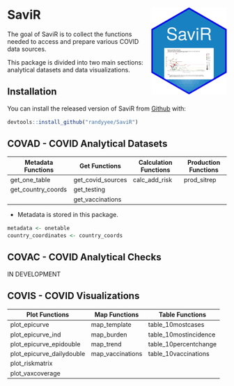 
<!-- README.md is generated from README.Rmd. Please edit that file -->

# SaviR <img src='logo/hex-SaviR.png' align = "right" height="200" />

<!-- badges: start -->
<!-- badges: end -->

The goal of SaviR is to collect the functions needed to access and
prepare various COVID data sources.

This package is divided into two main sections: analytical datasets and
data visualizations.

## Installation

You can install the released version of SaviR from
[Github](https://github.com/randyyee/SaviR) with:

``` r
devtools::install_github("randyyee/SaviR")
```

## COVAD - COVID Analytical Datasets

| Metadata Functions   | Get Functions       | Calculation Functions | Production Functions |
|----------------------|---------------------|-----------------------|----------------------|
| get\_one\_table      | get\_covid\_sources | calc\_add\_risk       | prod\_sitrep         |
| get\_country\_coords | get\_testing        |                       |                      |
|                      | get\_vaccinations   |                       |                      |

-   Metadata is stored in this package.

``` r
metadata <- onetable  
country_coordinates <- country_coords  
```

## COVAC - COVID Analytical Checks

IN DEVELOPMENT

## COVIS - COVID Visualizations

| Plot Functions              | Map Functions     | Table Functions        |
|-----------------------------|-------------------|------------------------|
| plot\_epicurve              | map\_template     | table\_10mostcases     |
| plot\_epicurve\_ind         | map\_burden       | table\_10mostincidence |
| plot\_epicurve\_epidouble   | map\_trend        | table\_10percentchange |
| plot\_epicurve\_dailydouble | map\_vaccinations | table\_10vaccinations  |
| plot\_riskmatrix            |                   |                        |
| plot\_vaxcoverage           |                   |                        |
